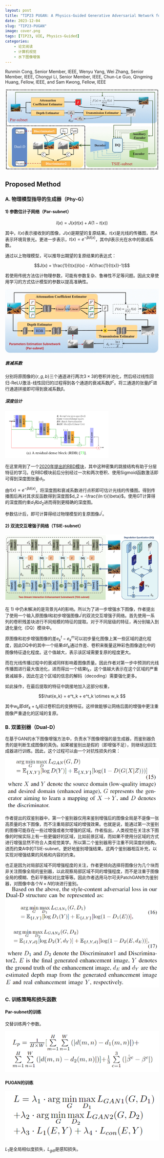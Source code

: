 ```yaml
---
layout: post
title: "TIP23 PUGAN: A Physics-Guided Generative Adversarial Network for Underwater Image Enhancement"
date: 2023-12-04
slug: "TIP23-PUGAN"
image: cover.png
tags: [TIP23, UIE, Physics-Guided]
categories:
    - 论文阅读
    - 计算机视觉
    - 水下图像增强
---
```


Runmin Cong, Senior Member, IEEE, Wenyu Yang, Wei Zhang, Senior Member, IEEE, Chongyi Li, Senior Member, IEEE, Chun-Le Guo, Qingming Huang, Fellow, IEEE, and Sam Kwong, Fellow, IEEE

![img](https://raw.githubusercontent.com/hongjr03/img/main/cong2-3286263-large.gif)

## Proposed Method

### A. 物理模型指导的生成器（Phy-G）

#### 1) 参数估计子网络（Par-subnet）

$$I(x) = J(x)t(x) + A(1-t(x))$$

其中，$I(x)$表示接收到的图像，$J(x)$是期望的复原结果。$t(x)$是光线的传播图，而$A$表示环境背景光。更进一步表示，$t(x) = e^{-\beta d(x)}$，其中$\beta$表示光在水中的衰减系数。

通过以上物理模型，可以推导出期望的复原结果的表达式：

$$J(x) = \frac{1}{t(x)}I(x) - A(\frac{1}{t(x)}-1)$$

若使用传统方法估计物理参数，可能有参数复杂、鲁棒性不足等问题。因此文章使用学习的方式估计模型的参数以提高准确性。

![img](https://raw.githubusercontent.com/hongjr03/img/main/cong3-3286263-large.gif)

##### 衰减系数

分别将原图像的$\{r,g,b\}$三个通道进行两次$3 \times 3$的卷积并池化，然后经过线性回归-ReLU激活-线性回归的过程得到各个通道的衰减系数$\beta ^c$。将三通道的张量$\beta ^ c$进行通道拼接即可得到衰减系数$\beta$。

##### 深度估计

<img src="https://raw.githubusercontent.com/hongjr03/img/main/image-20231204154208091.png" alt="image-20231204154208091" style="zoom:33%;" />

在这里用到了一个[2020年提出的RBD模块](https://doi.org/10.15607/rss.2020.xvi.018)，其中这种密集的跳接结构有助于分层特征的学习。在RBD模块前后分别经过一次和两次卷积、使用Sigmoid函数激活即可得到深度图张量$d_1$。

由$t(x) = e^{-\beta d(x)}$，将深度图和衰减系数进行点积即可估计光线的传播图。得到传播图后再对其求反函数得到深度图$d_2 = -\frac{\ln t}{\beta}$。使用GT计算得的深度图约束$d_1$和$d_2$进而得到更精确的深度图。

参数估计后，即可计算得经过物理模型的复原图像$J^\prime$。

#### 2) 双流交互增强子网络（TSIE-subnet）

![img](https://raw.githubusercontent.com/hongjr03/img/main/cong4-3286263-large.gif)

在 1) 中仍未解决的是背景光$A$的影响。所以为了进一步增强水下图像，作者提出了使用一个输入原图像$I$和初步增强图像$J^\prime$的双流交互增强子网络。首先使用一系列的卷积残差块进行不同规模的特征的提取。对于不同层级的特征，再分别输入到退化量化（DQ）模块中。

原图像和初步增强图像的差$e^t_k - e^m_k$可以初步量化图像上某一些区域的退化程度，因此DQ中的其中一个结果$\text{dif}_k$通过作差、卷积来衡量这种彩色图像退化中的图像特征退化程度。这个值越大，表示该区域需要复原的程度更大。

而在光线传播过程中的衰减同样影响着图像质量。因此作者对第一步中预测的光线传播图进行最大值池化，进而得出一个结果$t_k$，这个值越大表示在这个区域的严重衰减越多，因此在这个区域的信息的解码（decoding）需要强化更多。

如此操作，在最后提取的特征中跳接地加入这部分权重，

$$\hat{e_k} = e^t_k + e^t_k \otimes w_k $$

其中$w_k$即$\text{dif}_k + t_k$经过卷积后的变换特征。这样做能够让网络后面的增强中更注重图像严重退化的区域的复原。

### B. 双鉴别器（Dual-D）

在基于GAN的水下图像增强方法中，负责水下图像增强的是生成器，而鉴别器负责的是判断生成图像的真伪。如果被鉴别出是假的（即增强不足），则继续送回生成器进行训练。因此，这个过程可以由一个对抗性损失约束：

![image-20231204165500470](https://raw.githubusercontent.com/hongjr03/img/main/image-20231204165500470.png)

作者提出的双鉴别器中，第一个鉴别器仅用来鉴别增强后的图像全局是不是像一张高质量的水下图像，而不注重局部区域的增强效果。也就是说，能通过第一次鉴别的图像可能存在一些过增强或者欠增强的区域。作者指出，人类视觉在关注水下图像的时候实际上有一些更偏好的区域，比如前景区域，而如果不使用分区域的方式进行增强显然不符合人类视觉美学。所以第二个鉴别器用于注重不同深度的结构，进而约束A中的TSIE-subnet，更好地鉴别增强结果。这两个鉴别器相互补充，以实现对增强结果的风格和内容的约束。

也正是因为对局部区域不同增强程度的关注，作者更倾向选择将图像分为几个块而非关注图像全局的鉴别器，以此观察局部区域不同的增强程度，而不是注重于图像全局的模糊、色彩平衡和对比度等等。因此作者选用马尔可夫PatchGAN作为鉴别器，对图像中各个$N \times N$的块进行鉴别。
![image-20231204170550294](https://raw.githubusercontent.com/hongjr03/img/main/image-20231204170550294.png)

### C. 训练策略和损失函数

#### Par-subnet的训练

交替训练两个参数。

![image-20231204170848035](https://raw.githubusercontent.com/hongjr03/img/main/image-20231204170848035.png)

#### PUGAN的训练

![image-20231204170939645](https://raw.githubusercontent.com/hongjr03/img/main/image-20231204170939645.png)

$L_1$是全局相似度损失，$L_{gdl}$是感知损失。